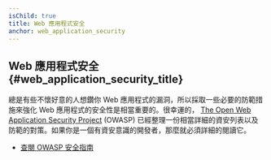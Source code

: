 ```yaml
---
isChild: true
title: Web 應用程式安全
anchor: web_application_security
---
```


## Web 應用程式安全 {#web_application_security_title}

總是有些不懷好意的人想鑽你 Web 應用程式的漏洞，所以採取一些必要的防範措施來強化 Web 應用程式的安全性是相當重要的。很幸運的， [The Open Web Application Security Project][1] (OWASP) 已經整理一份相當詳細的資安列表以及防範的對策。如果你是一個有資安意識的開發者，那麼就必須詳細的閱讀它。

* [查閱 OWASP 安全指南][2]

[1]: https://www.owasp.org/
[2]: https://www.owasp.org/index.php/Guide_Table_of_Contents
